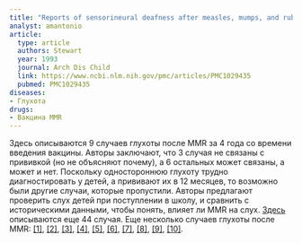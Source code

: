 ```yaml
---
title: "Reports of sensorineural deafness after measles, mumps, and rubella immunisation"
analyst: amantonio
article:
  type: article
  authors: Stewart
  year: 1993
  journal: Arch Dis Child
  link: https://www.ncbi.nlm.nih.gov/pmc/articles/PMC1029435
  pubmed: PMC1029435
diseases:
- Глухота
drugs:
- Вакцина MMR
---
```


Здесь описываются 9 случаев глухоты после MMR за 4 года со времени введения вакцины. Авторы заключают, что 3 случая не связаны с прививкой (но не объясняют почему), а 6 остальных может связаны, а может и нет.
Поскольку одностороннюю глухоту трудно диагностировать у детей, а прививают их в 12 месяцев, то возможно были другие случаи, которые пропустили.
Авторы предлагают проверить слух детей при поступлении в школу, и сравнить с историческими данными, чтобы понять, влияет ли MMR на слух.
[Здесь](https://www.ncbi.nlm.nih.gov/pubmed/18255204) описываются еще 44 случая.
Еще несколько случаев глухоты после MMR: [[1]](https://www.ncbi.nlm.nih.gov/pmc/articles/PMC1833873), [[2]](https://www.ncbi.nlm.nih.gov/pubmed/2052052), [[3]](https://www.ncbi.nlm.nih.gov/pubmed/1960595), [[4]](https://www.ncbi.nlm.nih.gov/pubmed/9596372), [[5]](https://www.ncbi.nlm.nih.gov/pubmed/5033251), [[6]](https://www.ncbi.nlm.nih.gov/pubmed/2373602), [[7]](https://www.ncbi.nlm.nih.gov/pubmed/4093255), [[8]](https://www.ncbi.nlm.nih.gov/pubmed/15871835), [[9]](https://www.ncbi.nlm.nih.gov/pubmed/29993212), [[10]](http://www.huffingtonpost.co.uk/2012/09/05/mmr-vaccine-deafness_n_1856929.html).
